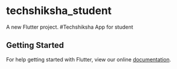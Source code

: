 # techshiksha_student

A new Flutter project.
#Techshiksha App for student

## Getting Started

For help getting started with Flutter, view our online
[documentation](https://flutter.io/).
